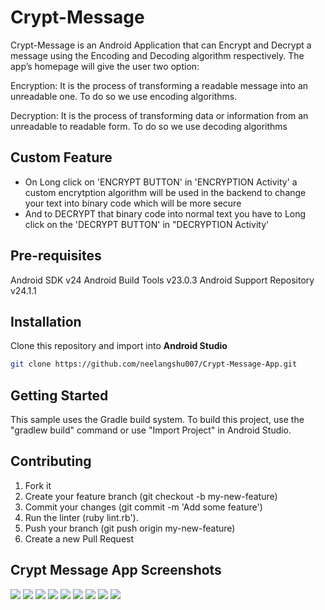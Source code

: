 # Crypt-Message

Crypt-Message is an Android Application that can Encrypt and Decrypt a message using the Encoding and Decoding algorithm respectively. The app’s homepage will give the user two option:

Encryption: It is the process of transforming a readable message into an unreadable one. To do so we use encoding algorithms.

Decryption: It is the process of transforming data or information from an unreadable to readable form. To do so we use decoding algorithms


## Custom Feature
* On Long click on 'ENCRYPT BUTTON' in 'ENCRYPTION Activity' a custom encrytption algorithm will be used in the backend to change your text into binary code which will be more secure
* And to DECRYPT that binary code into normal text you have to Long click on the 'DECRYPT BUTTON' in "DECRYPTION Activity'


## Pre-requisites
Android SDK v24
Android Build Tools v23.0.3
Android Support Repository v24.1.1


## Installation
Clone this repository and import into **Android Studio**
```bash
git clone https://github.com/neelangshu007/Crypt-Message-App.git
```

## Getting Started
This sample uses the Gradle build system. To build this project, use the "gradlew build" command or use "Import Project" in Android Studio.


## Contributing

1. Fork it
2. Create your feature branch (git checkout -b my-new-feature)
3. Commit your changes (git commit -m 'Add some feature')
4. Run the linter (ruby lint.rb').
5. Push your branch (git push origin my-new-feature)
6. Create a new Pull Request



## Crypt Message App Screenshots
![](screenshots/ss1.jpeg)
![](screenshots/ss2.jpeg)
![](screenshots/ss3.jpeg)
![](screenshots/ss4.jpeg)
![](screenshots/ss5.jpeg)
![](screenshots/ss6.jpeg)
![](screenshots/ss7.jpeg)
![](screenshots/ss8.jpeg)
![](screenshots/ss9.jpeg)
